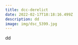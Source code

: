 ```yaml
---
title: dcc-derelict
date: 2022-02-17T18:18:16.499Z
description: dd
image: img/dsc_5399.jpg
---
```

dd